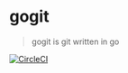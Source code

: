 # gogit

> gogit is git written in go

[![CircleCI](https://circleci.com/gh/TakumiKaribe/multilingo/tree/master.svg?style=svg)](https://circleci.com/gh/TakumiKaribe/multilingo/tree/master)
